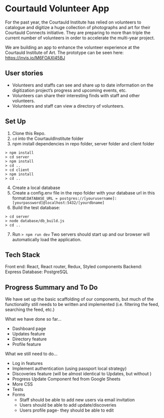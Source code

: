 # Courtauld Volunteer App

For the past year, the Courtauld Institute has relied on volunteers to catalogue and digitize a huge collection of photographs and art for their Courtauld Connects initiative. They are preparing to more than triple the current number of volunteers in order to accelerate the multi-year project.

We are building an app to enhance the volunteer experience at the Courtauld Institute of Art.
The prototype can be seen here: https://invis.io/M6FOAXI45BJ

## User stories

* Volunteers and staffs can see and share up to date information on the digitization project’s progress and upcoming events, etc.
* Volunteers can share their interesting finds with staff and other volunteers.
* Volunteers and staff can view a directory of volunteers.

## Set Up

1. Clone this Repo.
2. `cd` into the CourtauldInstitute folder
3. npm install dependencies in repo folder, server folder and client folder

```
> npm install
> cd server
> npm install
> cd ..
> cd client
> npm install
> cd ..
```

4. Create a local database
5. Create a config.env file in the repo folder with your database url in this format:`DATABASE_URL = postgres://[yourusername]:[yourpassword]@localhost:5432/[yourdbname]`
6. Build the test database:
```
> cd server
> node database/db_build.js
> cd ..
```
7. Run `> npm run dev` Two servers should start up and our browser will automatically load the application.

## Tech Stack

Front end: React, React router, Redux, Styled components
Backend: Express
Database: PostgreSQL

## Progress Summary and To Do

We have set up the basic scaffolding of our components, but much of the functionality still needs to be written and implemented (i.e. filtering the feed, searching the feed, etc.)

What we have done so far...

* Dashboard page
* Updates feature
* Directory feature
* Profile feature

What we still need to do...

* Log in features
* Implement authentication (using passport local strategy)
* Discoveries feature (will be almost identical to Updates, but without )
* Progress Update Component fed from Google Sheets
* More CSS
* Tests
* Forms
  * Staff should be able to add new users via email invitation
  * Users should be able to add update/discoveries
  * Users profile page- they should be able to edit

